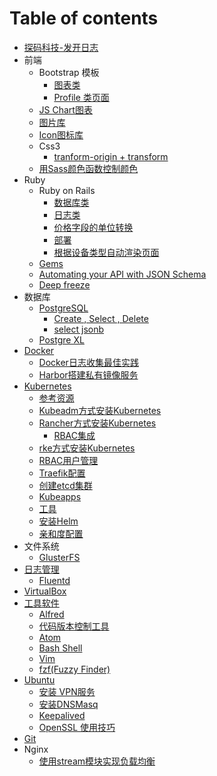 # Table of contents

* [探码科技-发开日志](README.md)
* 前端
  * Bootstrap 模板
    * [图表类](qian-duan/bootstrap-mo-ban/tu-biao-lei.md)
    * [Profile 类页面](qian-duan/bootstrap-mo-ban/profile-lei-ye-mian.md)
  * [JS Chart图表](qian-duan/js-chart-tu-biao.md)
  * [图片库](qian-duan/tu-pian-ku.md)
  * [Icon图标库](qian-duan/icon-tu-biao-ku.md)
  * Css3
    * [tranform-origin + transform](qian-duan/css3/tranform-origin-+-transform-+-transition.md)
  * [用Sass颜色函数控制颜色](qian-duan/yong-sass-yan-se-han-shu-kong-zhi-yan-se.md)
* Ruby
  * Ruby on Rails
    * [数据库类](ruby/ruby-on-rails/shu-ju-ku-lei.md)
    * [日志类](ruby/ruby-on-rails/ri-zhi-lei.md)
    * [价格字段的单位转换](ruby/ruby-on-rails/jia-ge-zi-duan-de-dan-wei-zhuan-huan.md)
    * [部署](ruby/ruby-on-rails/bu-shu.md)
    * [根据设备类型自动渲染页面](ruby/ruby-on-rails/gen-ju-she-bei-lei-xing-zi-dong-ran.md)
  * [Gems](ruby/gems.md)
  * [Automating your API with JSON Schema](ruby/automating-your-api-with-json-schema.md)
  * [Deep freeze](ruby/deep-freeze.md)
* 数据库
  * [PostgreSQL](shu-ju-ku/postgresql/README.md)
    * [Create , Select , Delete](shu-ju-ku/postgresql/select.md)
    * [select  jsonb](shu-ju-ku/postgresql/select-jsonb.md)
  * [Postgre XL](shu-ju-ku/postgre-xl.md)
* [Docker](docker/README.md)
  * [Docker日志收集最佳实践](docker/logging.md)
  * [Harbor搭建私有镜像服务](docker/harbor.md)
* [Kubernetes](kubernetes/README.md)
  * [参考资源](kubernetes/references.md)
  * [Kubeadm方式安装Kubernetes](kubernetes/kubeadm-an-zhuang-ji-qun.md)
  * [Rancher方式安装Kubernetes](kubernetes/tong-guo-rancher-guan-li-kubernetes/README.md)
    * [RBAC集成](kubernetes/tong-guo-rancher-guan-li-kubernetes/rbac-ji-cheng.md)
  * [rke方式安装Kubernetes](kubernetes/rke-fang-shi-an-zhuang-ji-qun.md)
  * [RBAC用户管理](kubernetes/rbac-yong-hu-guan-li.md)
  * [Traefik配置](kubernetes/traefik-pei-zhi.md)
  * [创建etcd集群](kubernetes/chuang-jian-etcd-ji-qun.md)
  * [Kubeapps](kubernetes/kubeapps.md)
  * [工具](kubernetes/gong-ju.md)
  * [安装Helm](kubernetes/an-zhuang-helm.md)
  * [亲和度配置](kubernetes/qin-he-du-pei-zhi.md)
* 文件系统
  * [GlusterFS](wen-jian-xi-tong/glusterfs.md)
* [日志管理](ri-zhi-guan-li/README.md)
  * [Fluentd](ri-zhi-guan-li/fluentd.md)
* [VirtualBox](virtualbox.md)
* [工具软件](gong-ju-ruan-jian/README.md)
  * [Alfred](gong-ju-ruan-jian/alfred.md)
  * [代码版本控制工具](gong-ju-ruan-jian/dai-ma-ban-ben-kong-zhi-gong-ju.md)
  * [Atom](gong-ju-ruan-jian/atom.md)
  * [Bash Shell](gong-ju-ruan-jian/bash-shell.md)
  * [Vim](gong-ju-ruan-jian/vim.md)
  * [fzf\(Fuzzy Finder\)](gong-ju-ruan-jian/fzf-fuzzy-finder.md)
* [Ubuntu](ubuntu/README.md)
  * [安装 VPN服务](ubuntu/an-zhuang-vpn-fu-wu.md)
  * [安装DNSMasq](ubuntu/an-zhuang-dnsmasq.md)
  * [Keepalived](ubuntu/keepalived.md)
  * [OpenSSL 使用技巧](ubuntu/openssl-shi-yong-ji-qiao.md)
* [Git](git.md)
* Nginx
  * [使用stream模块实现负载均衡](nginx/shi-yong-stream-mo-kuai-shi-xian-fu-zai-jun-heng.md)

